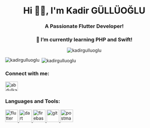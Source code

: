 <h1 align="center">Hi 👋🏼, I'm Kadir GÜLLÜOĞLU</h1>
<h3 align="center">A Passionate Flutter Developer!</h3>
<h3 align="center">🌱 I’m currently learning PHP and Swift!</h3>

<p align="center"> <img src="https://komarev.com/ghpvc/?username=kadirgulluoglu&label=Profile%20views&color=f2cd98&style=flat" alt="kadirgulluoglu" /> </p>


<p><img align="left" src="https://github-readme-stats.vercel.app/api/top-langs?username=kadirgulluoglu&show_icons=true&theme=dark&locale=en&layout=compact" alt="kadirgulluoglu" /></p>

<p>&nbsp;<img align="center" src="https://github-readme-stats.vercel.app/api?username=kadirgulluoglu&show_icons=true&theme=dark&locale=en" alt="kadirgulluoglu" /></p>




<h3 align="left">Connect with me:</h3>
<p align="left">
<a href="https://linkedin.com/in/abdulkadirgulluoglu" target="blank"><img align="center" src="https://raw.githubusercontent.com/rahuldkjain/github-profile-readme-generator/master/src/images/icons/Social/linked-in-alt.svg" alt="abdulkadirgulluoglu" height="30" width="40" /></a>
</p>

<h3 align="left">Languages and Tools:</h3>

<p align="left">
  </a> <a href="https://flutter.dev" target="_blank" rel="noreferrer"> <img src="https://www.vectorlogo.zone/logos/flutterio/flutterio-icon.svg" alt="flutter" width="40" height="40"/> </a> <a href="https://dart.dev" target="_blank" rel="noreferrer"> <img src="https://www.vectorlogo.zone/logos/dartlang/dartlang-icon.svg" alt="dart" width="40" height="40"/> </a> <a href="https://firebase.google.com/" target="_blank" rel="noreferrer"> <img src="https://www.vectorlogo.zone/logos/firebase/firebase-icon.svg" alt="firebase" width="40" height="40"/> <a href="https://git-scm.com/" target="_blank" rel="noreferrer"> <img src="https://www.vectorlogo.zone/logos/git-scm/git-scm-icon.svg" alt="git" width="40" height="40"/> </a> <a href="https://postman.com" target="_blank" rel="noreferrer"> <img src="https://www.vectorlogo.zone/logos/getpostman/getpostman-icon.svg" alt="postman" width="40" height="40"/> </a> </p>



